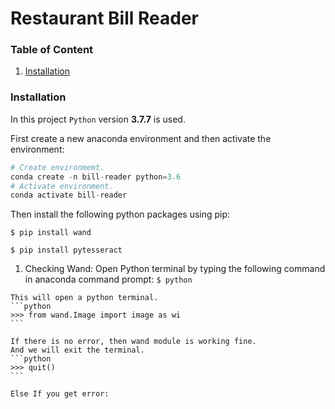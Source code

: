 # Restaurant Bill Reader

### Table of Content
1. [Installation](#installation)



### Installation
In this project `Python` version **3.7.7** is used.

First create a new anaconda environment and then activate the environment:
```python
# Create environmemt.
conda create -n bill-reader python=3.6
# Activate environment.
conda activate bill-reader
```

Then install the following python packages using pip:

`$ pip install wand`

`$ pip install pytesseract`

  1. Checking Wand:
    Open Python terminal by typing the following command in anaconda command prompt:
    `$ python`
    
    This will open a python terminal.
    ```python
    >>> from wand.Image import image as wi
    ```
    
    If there is no error, then wand module is working fine.
    And we will exit the terminal.
    ```python
    >>> quit()
    ```
    
    Else If you get error:
    
    
    
